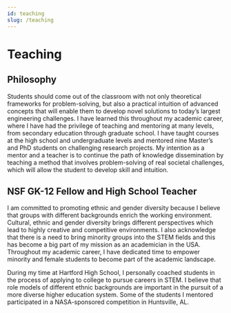 ```yaml
---
id: teaching
slug: /teaching
---
```


# Teaching 

## Philosophy

Students should come out of the classroom with not only theoretical frameworks for problem-solving, but also a practical intuition of advanced concepts that will enable them to develop novel solutions to today’s largest engineering challenges.  I have learned this throughout my academic career, where I have had the privilege of teaching and mentoring at many levels, from secondary education through graduate school. I have taught courses at the high school and undergraduate levels and mentored nine Master’s and PhD students on challenging research projects. My intention as a mentor and a teacher is to continue the path of knowledge dissemination by teaching a method that involves problem-solving of real societal challenges, which will allow the student to develop skill and intuition.

## NSF GK-12 Fellow and High School Teacher

I am committed to promoting ethnic and gender diversity because I believe that groups with different backgrounds enrich the working environment. Cultural, ethnic and gender diversity brings different perspectives which lead to highly creative and competitive environments. I also acknowledge that there is a need to bring minority groups into the STEM fields and this has become a big part of my mission as an academician in the USA. Throughout my academic career, I have dedicated time to empower minority and female students to become part of the academic landscape.

During my time at Hartford High School, I personally coached students in the process of applying to college to pursue careers in STEM.  I believe that role models of different ethnic backgrounds are important in the pursuit of a more diverse higher education system. Some of the students I mentored participated in a NASA-sponsored competition in Huntsville, AL. 